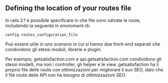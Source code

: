 ## Defining the location of your routes file

In rails 2.1 è possibile specificare in che file sono salvate le route, includendo la seguente in *enviroment.rb*:

	config.routes_configuration_file

Può essere utile in uno scenario in cui si hanno due front-end separati che condividono gli stessi moduli, librerie e plugin.

Per esempio, getsatisfaction.com e api.getsatisfaction.com condividono gli stessi modelli, ma non i controller, gli helper e le view. getsatisfaction ha il proprio file delle route con ottimizzazioni per migliorare il suo SEO, dato che il file route delle API non ha bisogno di ottimizzazioni SEO.